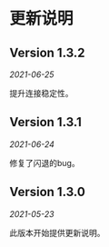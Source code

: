 更新说明
==========

## Version 1.3.2

_2021-06-25_

提升连接稳定性。


## Version 1.3.1

_2021-06-24_

修复了闪退的bug。


## Version 1.3.0

_2021-05-23_

此版本开始提供更新说明。

